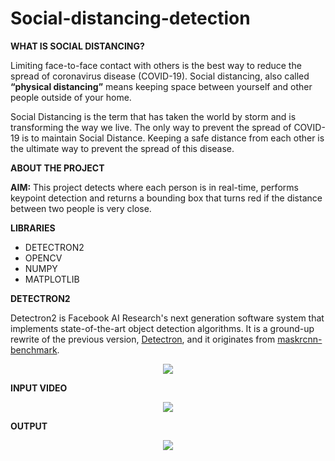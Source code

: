 # Social-distancing-detection


**WHAT IS SOCIAL DISTANCING?**

Limiting face-to-face contact with others is the best way to reduce the spread of coronavirus disease (COVID-19).
Social distancing, also called **“physical distancing”** means keeping space between yourself and other people outside of your home.

Social Distancing is the term that has taken the world by storm and is transforming the way we live.
The only way to prevent the spread of COVID-19 is to maintain Social Distance.
Keeping a safe distance from each other is the ultimate way to prevent the spread of this disease.

**ABOUT THE PROJECT**

**AIM:**
This project detects where each person is in real-time, performs keypoint detection and returns a bounding box that turns red if the distance between two people is very close.

**LIBRARIES**

 - DETECTRON2
 - OPENCV
 - NUMPY
 - MATPLOTLIB


**DETECTRON2**


Detectron2 is Facebook AI Research's next generation software system
that implements state-of-the-art object detection algorithms.
It is a ground-up rewrite of the previous version,
[Detectron](https://github.com/facebookresearch/Detectron/),
and it originates from [maskrcnn-benchmark](https://github.com/facebookresearch/maskrcnn-benchmark/).

<div align="center">
  <img src="https://user-images.githubusercontent.com/1381301/66535560-d3422200-eace-11e9-9123-5535d469db19.png"/>
</div>

**INPUT VIDEO**

<div align="center">
  <img src="https://github.com/sakshi0100/Social-distancing-detection/blob/master/input.gif"/>
</div>

**OUTPUT**

<div align="center">
  <img src="https://github.com/sakshi0100/Social-distancing-detection/blob/master/output.gif"/>
</div>




